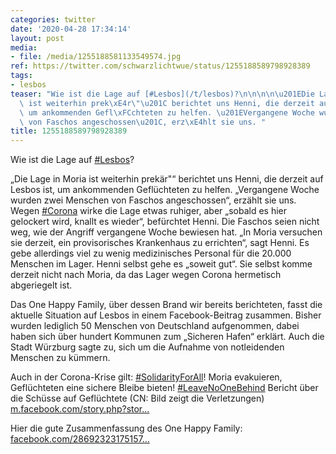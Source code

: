 ```yaml
---
categories: twitter
date: '2020-04-28 17:34:14'
layout: post
media:
- file: /media/1255188581133549574.jpg
ref: https://twitter.com/schwarzlichtwue/status/1255188589798928389
tags:
- lesbos
teaser: "Wie ist die Lage auf [#Lesbos](/t/lesbos)?\n\n\n\n\u201EDie Lage in Moria\
  \ ist weiterhin prek\xE4r\"\u201C berichtet uns Henni, die derzeit auf Lesbos ist,\
  \ um ankommenden Gefl\xFCchteten zu helfen. \u201EVergangene Woche wurden zwei Menschen\
  \ von Faschos angeschossen\u201C, erz\xE4hlt sie uns. "
title: 1255188589798928389
---
```

Wie ist die Lage auf [#Lesbos](/t/lesbos)?



„Die Lage in Moria ist weiterhin prekär"“ berichtet uns Henni, die derzeit auf Lesbos ist, um ankommenden Geflüchteten zu helfen. „Vergangene Woche wurden zwei Menschen von Faschos angeschossen“, erzählt sie uns. 
Wegen [#Corona](/t/corona) wirke die Lage etwas ruhiger, aber „sobald es hier gelockert wird, knallt es wieder“, befürchtet Henni. Die Faschos seien nicht weg, wie der Angriff vergangene Woche bewiesen hat.
„In Moria versuchen sie derzeit, ein provisorisches Krankenhaus zu errichten“, sagt Henni. Es gebe allerdings viel zu wenig medizinisches Personal für die 20.000 Menschen im Lager.
Henni selbst gehe es „soweit gut“. Sie selbst komme derzeit nicht nach Moria, da das Lager wegen Corona hermetisch abgeriegelt ist.



Das One Happy Family, über dessen Brand wir bereits berichteten, fasst die aktuelle Situation auf Lesbos in einem Facebook-Beitrag zusammen.
Bisher wurden lediglich 50 Menschen von Deutschland aufgenommen, dabei haben sich über hundert Kommunen zum „Sicheren Hafen“ erklärt. Auch die Stadt Würzburg sagte zu, sich um die Aufnahme von notleidenden Menschen zu kümmern.



Auch in der Corona-Krise gilt: [#SolidarityForAll](/t/solidarityforall)!
Moria evakuieren, Geflüchteten eine sichere Bleibe bieten! [#LeaveNoOneBehind](/t/leavenoonebehind)
Bericht über die Schüsse auf Geflüchtete (CN: Bild zeigt die Verletzungen) [m.facebook.com/story.php?stor…](https://m.facebook.com/story.php?story_fbid=2943016749099531&id=657905327610696)



Hier die gute Zusammenfassung des One Happy Family: [facebook.com/28692323175157…](https://www.facebook.com/286923231751573/posts/916147892162434/)